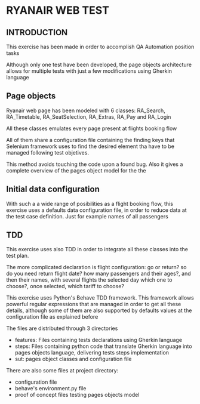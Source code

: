 # RYANAIR WEB TEST

## INTRODUCTION

This exercise has been made in order to accomplish QA Automation position tasks

Although only one test have been developed, the page objects architecture allows for multiple tests with just a few modifications using Gherkin language


## Page objects

Ryanair web page has been modeled with 6 classes: RA_Search, RA_Timetable, RA_SeatSelection, RA_Extras, RA_Pay and RA_Login

All these classes emulates every page present at flights booking flow
 
All of them share a configuration file containing the finding keys that Selenium framework uses to find the desired element tha have to be managed following test objetives.

This method avoids touching the code upon a found bug. Also it gives a complete overview of the pages object model for the the


## Initial data configuration

With such a a wide range of posibilities as a flight booking flow, this exercise uses a defaults data configuration file, in order to reduce data at the test case definition. Just for example names of all passengers
 
 
## TDD

This exercise uses also TDD in order to integrate all these classes into the test plan.

The more complicated declaration is flight configuration: go or return? so do you need return flight date? how many passengers and their ages?, and then their names, with several flights the selected day which one to choose?, once selected, which tariff to choose?

This exercise uses Python's Behave TDD framework. This framework allows powerful regular expressions that are managed in order to get all these details, although some of them are also supported by defaults values at the configuration file as explained before

The files are distributed through 3 directories
* features: Files containing tests declarations using Gherkin language
* steps: Files containing python code that translate Gherkin language into pages objects language, delivering tests steps implementation
* sut: pages object classes and configuration file

There are also some files at project directory:
* configuration file
* behave's environment.py file
* proof of concept files testing pages objects model









